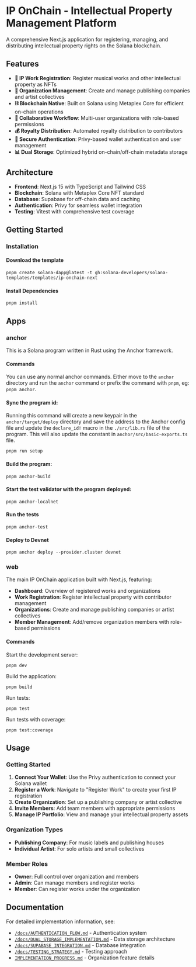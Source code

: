 # IP OnChain - Intellectual Property Management Platform

A comprehensive Next.js application for registering, managing, and distributing intellectual property rights on the Solana blockchain.

## Features

- **🎵 IP Work Registration**: Register musical works and other intellectual property as NFTs
- **🏢 Organization Management**: Create and manage publishing companies and artist collectives
- **⛓️ Blockchain Native**: Built on Solana using Metaplex Core for efficient on-chain operations
- **👥 Collaborative Workflow**: Multi-user organizations with role-based permissions
- **💰 Royalty Distribution**: Automated royalty distribution to contributors
- **🔐 Secure Authentication**: Privy-based wallet authentication and user management
- **📊 Dual Storage**: Optimized hybrid on-chain/off-chain metadata storage

## Architecture

- **Frontend**: Next.js 15 with TypeScript and Tailwind CSS
- **Blockchain**: Solana with Metaplex Core NFT standard
- **Database**: Supabase for off-chain data and caching
- **Authentication**: Privy for seamless wallet integration
- **Testing**: Vitest with comprehensive test coverage

## Getting Started

### Installation

#### Download the template

```shell
pnpm create solana-dapp@latest -t gh:solana-developers/solana-templates/templates/ip-onchain-next
```

#### Install Dependencies

```shell
pnpm install
```

## Apps

### anchor

This is a Solana program written in Rust using the Anchor framework.

#### Commands

You can use any normal anchor commands. Either move to the `anchor` directory and run the `anchor` command or prefix the command with `pnpm`, eg: `pnpm anchor`.

#### Sync the program id:

Running this command will create a new keypair in the `anchor/target/deploy` directory and save the address to the Anchor config file and update the `declare_id!` macro in the `./src/lib.rs` file of the program. This will also update the constant in `anchor/src/basic-exports.ts` file.

```shell
pnpm run setup
```

#### Build the program:

```shell
pnpm anchor-build
```

#### Start the test validator with the program deployed:

```shell
pnpm anchor-localnet
```

#### Run the tests

```shell
pnpm anchor-test
```

#### Deploy to Devnet

```shell
pnpm anchor deploy --provider.cluster devnet
```

### web

The main IP OnChain application built with Next.js, featuring:

- **Dashboard**: Overview of registered works and organizations
- **Work Registration**: Register intellectual property with contributor management
- **Organizations**: Create and manage publishing companies or artist collectives
- **Member Management**: Add/remove organization members with role-based permissions

#### Commands

Start the development server:

```shell
pnpm dev
```

Build the application:

```shell
pnpm build
```

Run tests:

```shell
pnpm test
```

Run tests with coverage:

```shell
pnpm test:coverage
```

## Usage

### Getting Started

1. **Connect Your Wallet**: Use the Privy authentication to connect your Solana wallet
2. **Register a Work**: Navigate to "Register Work" to create your first IP registration
3. **Create Organization**: Set up a publishing company or artist collective
4. **Invite Members**: Add team members with appropriate permissions
5. **Manage IP Portfolio**: View and manage your intellectual property assets

### Organization Types

- **Publishing Company**: For music labels and publishing houses
- **Individual Artist**: For solo artists and small collectives

### Member Roles

- **Owner**: Full control over organization and members
- **Admin**: Can manage members and register works  
- **Member**: Can register works under the organization

## Documentation

For detailed implementation information, see:

- [`/docs/AUTHENTICATION_FLOW.md`](./docs/AUTHENTICATION_FLOW.md) - Authentication system
- [`/docs/DUAL_STORAGE_IMPLEMENTATION.md`](./docs/DUAL_STORAGE_IMPLEMENTATION.md) - Data storage architecture
- [`/docs/SUPABASE_INTEGRATION.md`](./docs/SUPABASE_INTEGRATION.md) - Database integration
- [`/docs/TESTING_STRATEGY.md`](./docs/TESTING_STRATEGY.md) - Testing approach
- [`IMPLEMENTATION_PROGRESS.md`](./IMPLEMENTATION_PROGRESS.md) - Organization feature details
